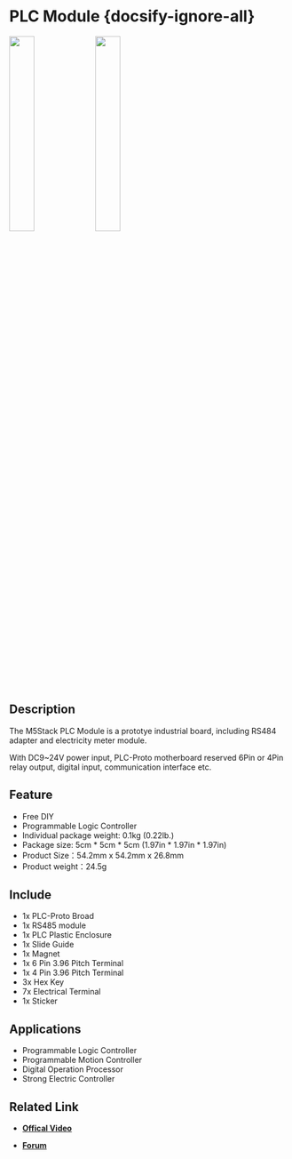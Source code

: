 # PLC Module {docsify-ignore-all}

<img src="assets/img/product_pics/module/module_plc_01.png" width="30%" height="30%"> <img src="assets/img/product_pics/module/module_plc_02.png" width="30%" height="30%">


## Description

The M5Stack PLC Module is a prototye industrial board, including RS484
adapter and electricity meter module.

With DC9~24V power input, PLC-Proto motherboard reserved 6Pin or 4Pin
relay output, digital input, communication interface etc.

## Feature

-  Free DIY
-  Programmable Logic Controller
-  Individual package weight: 0.1kg (0.22lb.)
-  Package size: 5cm \* 5cm \* 5cm (1.97in \* 1.97in \* 1.97in)
-  Product Size：54.2mm x 54.2mm x 26.8mm
-  Product weight：24.5g

## Include

-  1x PLC-Proto Broad
-  1x RS485 module
-  1x PLC Plastic Enclosure
-  1x Slide Guide
-  1x Magnet
-  1x 6 Pin 3.96 Pitch Terminal
-  1x 4 Pin 3.96 Pitch Terminal
-  3x Hex Key
-  7x Electrical Terminal
-  1x Sticker

## Applications

-  Programmable Logic Controller
-  Programmable Motion Controller
-  Digital Operation Processor
-  Strong Electric Controller

## Related Link

- **[Offical Video](https://www.youtube.com/channel/UCozgFVglWYQXbvTmGyS739w)**

- **[Forum](http://forum.m5stack.com/)**


<script>

   var purchase_link = 'https://www.aliexpress.com/store/product/M5Stack-PLC-Proto-Industrial-Board-Module-Contains-RS485-ACS712-5B-Programmable-Logic-Controller-Relay-with-Magnet/3226069_32874916056.html?spm=2114.12010615.8148356.2.4c5b68a1WZ8sjd';

   anchor_search(purchase_link);
   scrollFunc();

</script>